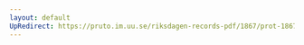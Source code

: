 ```yaml
---
layout: default
UpRedirect: https://pruto.im.uu.se/riksdagen-records-pdf/1867/prot-1867--fk--323/prot-1867--fk--323_001.pdf
---
```


